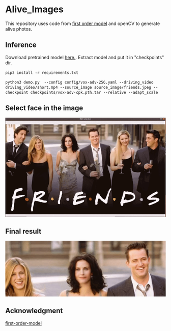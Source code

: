 # Alive_Images


This repository uses code from [first order model](https://github.com/AliaksandrSiarohin/first-order-model) and openCV to generate alive photos.



## Inference
Download pretrained model [here.](https://drive.google.com/drive/folders/1PyQJmkdCsAkOYwUyaj_l-l0as-iLDgeH). Extract model and put it in "checkpoints"
dir.


```
pip3 install -r requirements.txt
```


```
python3 demo.py  --config config/vox-adv-256.yaml --driving_video driving_video/short.mp4 --source_image source_image/friends.jpeg --checkpoint checkpoints/vox-adv-cpk.pth.tar --relative --adapt_scale
```

## Select face in the image
![](https://github.com/farazBhatti/Alive_Images/blob/master/gif/gif-1.gif)

## Final result
![](https://github.com/farazBhatti/Alive_Images/blob/master/gif/gif-2.gif)

## Acknowledgment

[first-order-model](https://github.com/AliaksandrSiarohin/first-order-model)



